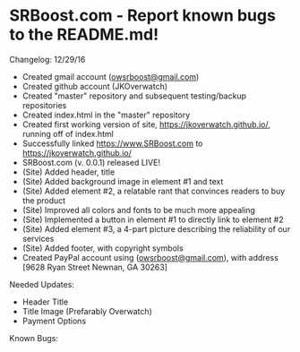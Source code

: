 # SRBoost.com - Report known bugs to the README.md!
Changelog:
12/29/16
+ Created gmail account (owsrboost@gmail.com)
+ Created github account (JKOverwatch)
+ Created "master" repository and subsequent testing/backup repositories
+ Created index.html in the "master" repository
+ Created first working version of site, https://jkoverwatch.github.io/, running off of index.html
+ Successfully linked https://www.SRBoost.com to https://jkoverwatch.github.io/
+ SRBoost.com (v. 0.0.1) released LIVE!
+ (Site) Added header, title
+ (Site) Added background image in element #1 and text
+ (Site) Added element #2, a relatable rant that convinces readers to buy the product
+ (Site) Improved all colors and fonts to be much more appealing
+ (Site) Implemented a button in element #1 to directly link to element #2
+ (Site) Added element #3, a 4-part picture describing the reliability of our services
+ (Site) Added footer, with copyright symbols
+ Created PayPal account using (owsrboost@gmail.com), with address [9628 Ryan Street Newnan, GA 30263]

Needed Updates:
- Header Title
- Title Image (Prefarably Overwatch)
- Payment Options

Known Bugs:
